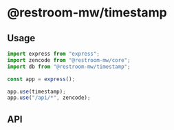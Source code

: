 # @restroom-mw/timestamp

## Usage

```js
import express from "express";
import zencode from "@restroom-mw/core";
import db from "@restroom-mw/timestamp";

const app = express();

app.use(timestamp);
app.use("/api/*", zencode);
```

## API

